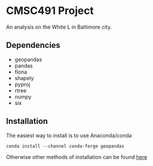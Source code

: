 # CMSC491 Project
An analysis on the White L in Baltimore city.

## Dependencies
* geopandas
* pandas
* fiona
* shapely
* pyproj
* rtree
* numpy
* six

## Installation
The easiest way to install is to use Anaconda/conda
```
conda install --channel conda-forge geopandas
```
Otherwise other methods of installation can be found [here](http://geopandas.org/install.html)
